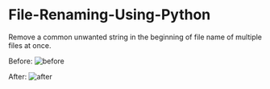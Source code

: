 # File-Renaming-Using-Python
Remove a common unwanted string in the beginning of file name of multiple files at once. 

Before:
![before](https://user-images.githubusercontent.com/55016909/130679330-2d6a8e22-0a76-46ff-9d30-0ce855ecbbb5.JPG)

After:
![after](https://user-images.githubusercontent.com/55016909/130679369-689d5154-ba64-4d6d-83b0-da6e8a40f9b2.JPG)

